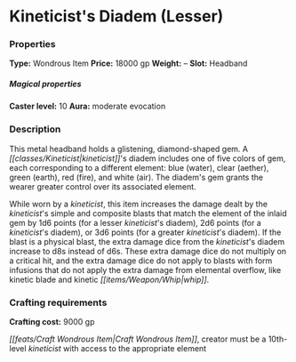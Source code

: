 ﻿---
Title: "Kineticist's Diadem (Lesser)"
Type: "Wondrous Item"
Price: "18000 gp"
Weight: "–"
Slot: "Headband"
Caster level: "10"
Aura: "moderate evocation"
Description: |
  "This metal headband holds a glistening, diamond-shaped gem. A _kineticist's diadem_ includes one of five colors of gem, each corresponding to a different element: blue (water), clear (aether), green (earth), red (fire), and white (air). The diadem's gem grants the wearer greater control over its associated element.
  While worn by a kineticist, this item increases the damage dealt by the kineticist's simple and composite blasts that match the element of the inlaid gem by 1d6 points (for a _lesser kineticist's diadem_), 2d6 points (for a _kineticist's diadem_), or 3d6 points (for a _greater kineticist's diadem_). If the blast is a physical blast, the extra damage dice from the _kineticist's diadem_ increase to d8s instead of d6s. These extra damage dice do not multiply on a critical hit, and the extra damage dice do not apply to blasts with form infusions that do not apply the extra damage from elemental overflow, like kinetic blade and kinetic whip."
Crafting cost: "9000 gp"
Sources: "['Occult Adventures']"
---

# Kineticist's Diadem (Lesser)

### Properties

**Type:** Wondrous Item **Price:** 18000 gp **Weight:** – **Slot:** Headband

##### Magical properties

**Caster level:** 10 **Aura:** moderate evocation

### Description

This metal headband holds a glistening, diamond-shaped gem. A _[[classes/Kineticist|kineticist]]_'s diadem includes one of five colors of gem, each corresponding to a different element: blue (water), clear (aether), green (earth), red (fire), and white (air). The diadem's gem grants the wearer greater control over its associated element.

While worn by a _kineticist_, this item increases the damage dealt by the _kineticist_'s simple and composite blasts that match the element of the inlaid gem by 1d6 points (for a lesser _kineticist_'s diadem), 2d6 points (for a _kineticist_'s diadem), or 3d6 points (for a greater _kineticist_'s diadem). If the blast is a physical blast, the extra damage dice from the _kineticist_'s diadem increase to d8s instead of d6s. These extra damage dice do not multiply on a critical hit, and the extra damage dice do not apply to blasts with form infusions that do not apply the extra damage from elemental overflow, like kinetic blade and kinetic _[[items/Weapon/Whip|whip]]_.

### Crafting requirements

**Crafting cost:** 9000 gp

_[[feats/Craft Wondrous Item|Craft Wondrous Item]]_, creator must be a 10th-level _kineticist_ with access to the appropriate element

